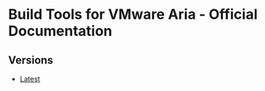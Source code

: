 [//]: # (Automatically built, DO NOT MODIFY /Future improvement, for now manual/)
# Build Tools for VMware Aria - Official Documentation

[//]: # (Add GitHub Badges here)

## Versions
  * [Latest](./versions/latest)


